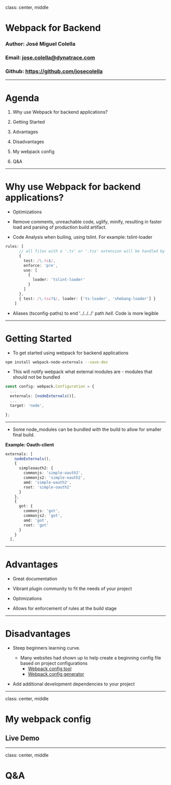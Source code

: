 
class: center, middle

# Webpack for Backend

### Author: José Miguel Colella
### Email: <jose.colella@dynatrace.com>
### Github: https://github.com/josecolella

---

# Agenda

1. Why use Webpack for backend applications?

2. Getting Started

3. Advantages

4. Disadvantages

5. My webpack config

5. Q&A

---

# Why use Webpack for backend applications?

* Optimizations

- Remove comments, unreachable code, uglify, minify, resulting in faster load and parsing of production build artifact.

- Code Analysis when builing, using tslint. For example: tslint-loader

```ts
rules: [
      // all files with a '.ts' or '.tsx' extension will be handled by 'ts-loader'
      {
        test: /\.ts$/,
        enforce: 'pre',
        use: [
          {
            loader: 'tslint-loader'
          }
        ]
      },
      { test: /\.tsx?$/, loader: ['ts-loader', 'shebang-loader'] }
    ]
```

- Aliases (tsconfig-paths) to end '../../../' path *hell*. Code is more legible

---

# Getting Started

- To get started using webpack for backend applications

```sh
npm install webpack-node-externals --save-dev
```

- This will notify webpack what external modules are - modules that should not be bundled

```ts
const config: webpack.Configuration = {
  ...
  externals: [nodeExternals()],
  ...
  target: 'node',

};
```

---

- Some node_modules can be bundled with the build to allow for smaller final build.

**Example: Oauth-client**

```ts
externals: [
    nodeExternals(),
    {
      simpleoauth2: {
        commonjs: 'simple-oauth2',
        commonjs2: 'simple-oauth2',
        amd: 'simple-oauth2',
        root: 'simple-oauth2'
      }
    },
    {
      got: {
        commonjs: 'got',
        commonjs2: 'got',
        amd: 'got',
        root: 'got'
      }
    }
  ],
```

---

# Advantages

- Great documentation

- Vibrant plugin community to fit the needs of your project

- Optimizations

- Allows for enforcement of rules at the build stage


---

# Disadvantages

- Steep beginners learning curve.
    * Many websites had shown up to help create a beginning config file based on project configurations
      - [Webpack config tool](https://webpack.jakoblind.no/)
      - [Webpack config generator](https://doug2k1.github.io/webpack-generator/)

- Add additional development dependencies to your project

---
class: center, middle

# My webpack config

## Live Demo

---

class: center, middle

# Q&A
